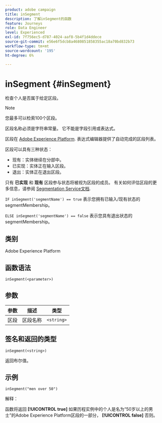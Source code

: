 ```yaml
---
product: adobe campaign
title: inSegment
description: 了解inSegment的函数
feature: Journeys
role: Data Engineer
level: Experienced
exl-id: 7f756ec5-d787-4024-aaf8-5b4f1d4ddece
source-git-commit: e56e6f5dcb8a4680851858355ac18a70bd832b73
workflow-type: tm+mt
source-wordcount: '195'
ht-degree: 6%

---
```


# inSegment {#inSegment}

检查个人是否属于给定区段。

>[!NOTE]
>
>您最多可以检索100个区段。

区段名称必须是字符串常量。 它不能是字段引用或表达式。

区段在 [Adobe Experience Platform](https://platform.adobe.com/segment/overview). 表达式编辑器提供了自动完成的区段列表。

区段可以具有三种状态：

* 现有：实体继续在分部中。
* 已实现：实体正在输入区段。
* 退出：实体正在退出区段。

只有 **已实现** 和 **现有** 区段参与状态将被视为区段的成员。 有关如何评估区段的更多信息，请参阅 [Segmentation Service文档](https://experienceleague.adobe.com/docs/experience-platform/segmentation/tutorials/evaluate-a-segment.html?lang=en#interpret-segment-results).

`IF inSegment('segmentName') == true` 表示您拥有已输入/现有状态的segmentMembership。

`ELSE inSegment('segmentName') == false` 表示您具有退出状态的segmentMembership。

## 类别

Adobe Experience Platform

## 函数语法

`inSegment(<parameter>)`

## 参数

| 参数 | 描述 | 类型 |
|--- |--- |--- |
| 区段 | 区段名称 | `<string>` |

## 签名和返回的类型

`inSegment(<string>)`

返回布尔值。

## 示例

`inSegment("men over 50")`

解释：

函数将返回 **[!UICONTROL true]** 如果历程实例中的个人是名为“50岁以上的男士”的Adobe Experience Platform区段的一部分， **[!UICONTROL false]** 否则。
